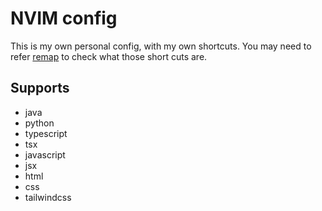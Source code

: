 # NVIM config

This is my own personal config, with my own shortcuts.
You may need to refer [remap](./lua/abdul/core/remap.lua) to check what those short cuts are.

## Supports
- java
- python
- typescript
- tsx
- javascript
- jsx
- html
- css
- tailwindcss

